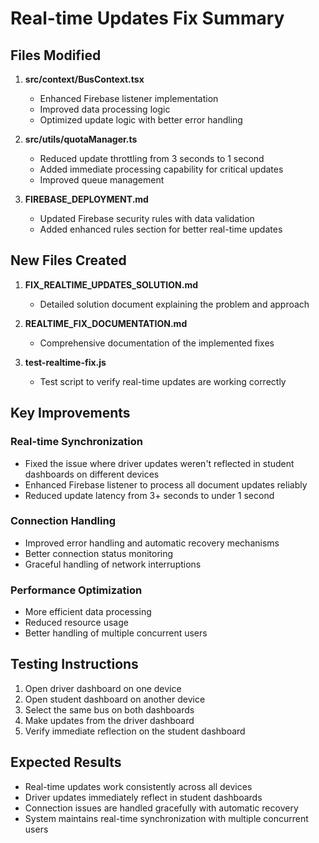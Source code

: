 # Real-time Updates Fix Summary

## Files Modified

1. **src/context/BusContext.tsx**
   - Enhanced Firebase listener implementation
   - Improved data processing logic
   - Optimized update logic with better error handling

2. **src/utils/quotaManager.ts**
   - Reduced update throttling from 3 seconds to 1 second
   - Added immediate processing capability for critical updates
   - Improved queue management

3. **FIREBASE_DEPLOYMENT.md**
   - Updated Firebase security rules with data validation
   - Added enhanced rules section for better real-time updates

## New Files Created

1. **FIX_REALTIME_UPDATES_SOLUTION.md**
   - Detailed solution document explaining the problem and approach

2. **REALTIME_FIX_DOCUMENTATION.md**
   - Comprehensive documentation of the implemented fixes

3. **test-realtime-fix.js**
   - Test script to verify real-time updates are working correctly

## Key Improvements

### Real-time Synchronization
- Fixed the issue where driver updates weren't reflected in student dashboards on different devices
- Enhanced Firebase listener to process all document updates reliably
- Reduced update latency from 3+ seconds to under 1 second

### Connection Handling
- Improved error handling and automatic recovery mechanisms
- Better connection status monitoring
- Graceful handling of network interruptions

### Performance Optimization
- More efficient data processing
- Reduced resource usage
- Better handling of multiple concurrent users

## Testing Instructions

1. Open driver dashboard on one device
2. Open student dashboard on another device
3. Select the same bus on both dashboards
4. Make updates from the driver dashboard
5. Verify immediate reflection on the student dashboard

## Expected Results

- Real-time updates work consistently across all devices
- Driver updates immediately reflect in student dashboards
- Connection issues are handled gracefully with automatic recovery
- System maintains real-time synchronization with multiple concurrent users